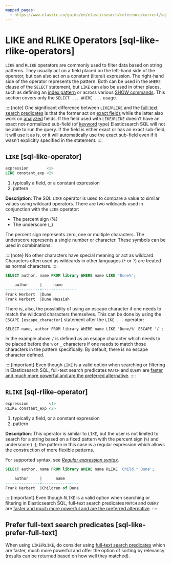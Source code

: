 ```yaml
---
mapped_pages:
  - https://www.elastic.co/guide/en/elasticsearch/reference/current/sql-like-rlike-operators.html
---
```


# LIKE and RLIKE Operators [sql-like-rlike-operators]

`LIKE` and `RLIKE` operators are commonly used to filter data based on string patterns. They usually act on a field placed on the left-hand side of the operator, but can also act on a constant (literal) expression. The right-hand side of the operator represents the pattern. Both can be used in the `WHERE` clause of the `SELECT` statement, but `LIKE` can also be used in other places, such as defining an [index pattern](/reference/query-languages/sql/sql-index-patterns.md) or across various [SHOW commands](/reference/query-languages/sql/sql-commands.md). This section covers only the `SELECT ... WHERE ...` usage.

::::{note}
One significant difference between `LIKE`/`RLIKE` and the [full-text search predicates](/reference/query-languages/sql/sql-functions-search.md) is that the former act on [exact fields](/reference/query-languages/sql/sql-data-types.md#sql-multi-field) while the latter also work on [analyzed](/reference/elasticsearch/mapping-reference/text.md) fields. If the field used with `LIKE`/`RLIKE` doesn’t have an exact not-normalized sub-field (of [keyword](/reference/elasticsearch/mapping-reference/keyword.md) type) Elasticsearch SQL will not be able to run the query. If the field is either exact or has an exact sub-field, it will use it as is, or it will automatically use the exact sub-field even if it wasn’t explicitly specified in the statement.
::::


## `LIKE` [sql-like-operator]

```sql
expression        <1>
LIKE constant_exp <2>
```

1. typically a field, or a constant expression
2. pattern


**Description**: The SQL `LIKE` operator is used to compare a value to similar values using wildcard operators. There are two wildcards used in conjunction with the `LIKE` operator:

* The percent sign (%)
* The underscore (_)

The percent sign represents zero, one or multiple characters. The underscore represents a single number or character. These symbols can be used in combinations.

::::{note}
No other characters have special meaning or act as wildcard. Characters often used as wildcards in other languages (`*` or `?`) are treated as normal characters.
::::


```sql
SELECT author, name FROM library WHERE name LIKE 'Dune%';

    author     |     name
---------------+---------------
Frank Herbert  |Dune
Frank Herbert  |Dune Messiah
```

There is, also, the possibility of using an escape character if one needs to match the wildcard characters themselves. This can be done by using the `ESCAPE [escape_character]` statement after the `LIKE ...` operator:

```
SELECT name, author FROM library WHERE name LIKE 'Dune/%' ESCAPE '/';
```
In the example above `/` is defined as an escape character which needs to be placed before the `%` or `_` characters if one needs to match those characters in the pattern specifically. By default, there is no escape character defined.

::::{important}
Even though `LIKE` is a valid option when searching or filtering in Elasticsearch SQL, full-text search predicates `MATCH` and `QUERY` are [faster and much more powerful and are the preferred alternative](#sql-like-prefer-full-text).
::::



## `RLIKE` [sql-rlike-operator]

```sql
expression         <1>
RLIKE constant_exp <2>
```

1. typically a field, or a constant expression
2. pattern


**Description**: This operator is similar to `LIKE`, but the user is not limited to search for a string based on a fixed pattern with the percent sign (`%`) and underscore (`_`); the pattern in this case is a regular expression which allows the construction of more flexible patterns.

For supported syntax, see [*Regular expression syntax*](/reference/query-languages/query-dsl/regexp-syntax.md).

```sql
SELECT author, name FROM library WHERE name RLIKE 'Child.* Dune';

    author     |      name
---------------+----------------
Frank Herbert  |Children of Dune
```

::::{important}
Even though `RLIKE` is a valid option when searching or filtering in Elasticsearch SQL, full-text search predicates `MATCH` and `QUERY` are [faster and much more powerful and are the preferred alternative](#sql-like-prefer-full-text).
::::



## Prefer full-text search predicates [sql-like-prefer-full-text]

When using `LIKE`/`RLIKE`, do consider using [full-text search predicates](/reference/query-languages/sql/sql-functions-search.md) which are faster, much more powerful and offer the option of sorting by relevancy (results can be returned based on how well they matched).

<!--
For example:

|     |     |
| --- | --- |
| **LIKE/RLIKE** | **QUERY/MATCH** |
| ``foo LIKE 'bar'`` | ``MATCH(foo, 'bar')`` |
| ``foo LIKE 'bar' AND tar LIKE 'goo'`` | ``MATCH('foo^2, tar^5', 'bar goo', 'operator=and')`` |
| ``foo LIKE 'barr'`` | ``QUERY('foo: bar~')`` |
| ``foo LIKE 'bar' AND tar LIKE 'goo'`` | ``QUERY('foo: bar AND tar: goo')`` |
| ``foo RLIKE 'ba.*'`` | ``MATCH(foo, 'ba', 'fuzziness=AUTO:1,5')`` |
| ``foo RLIKE 'b.{{1}}r'`` | ``MATCH(foo, 'br', 'fuzziness=1')`` |
-->
